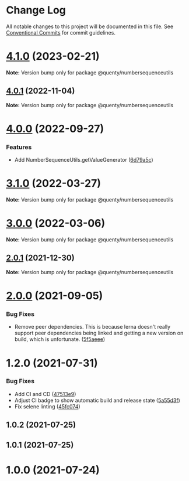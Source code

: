 # Change Log

All notable changes to this project will be documented in this file.
See [Conventional Commits](https://conventionalcommits.org) for commit guidelines.

# [4.1.0](https://github.com/Quenty/NevermoreEngine/compare/@quenty/numbersequenceutils@4.0.1...@quenty/numbersequenceutils@4.1.0) (2023-02-21)

**Note:** Version bump only for package @quenty/numbersequenceutils





## [4.0.1](https://github.com/Quenty/NevermoreEngine/compare/@quenty/numbersequenceutils@4.0.0...@quenty/numbersequenceutils@4.0.1) (2022-11-04)

**Note:** Version bump only for package @quenty/numbersequenceutils





# [4.0.0](https://github.com/Quenty/NevermoreEngine/compare/@quenty/numbersequenceutils@3.1.0...@quenty/numbersequenceutils@4.0.0) (2022-09-27)


### Features

* Add NumberSequenceUtils.getValueGenerator ([6d79a5c](https://github.com/Quenty/NevermoreEngine/commit/6d79a5cd5d7d42b945064d1b9666048378bc5585))





# [3.1.0](https://github.com/Quenty/NevermoreEngine/compare/@quenty/numbersequenceutils@3.0.0...@quenty/numbersequenceutils@3.1.0) (2022-03-27)

**Note:** Version bump only for package @quenty/numbersequenceutils





# [3.0.0](https://github.com/Quenty/NevermoreEngine/compare/@quenty/numbersequenceutils@2.0.1...@quenty/numbersequenceutils@3.0.0) (2022-03-06)

**Note:** Version bump only for package @quenty/numbersequenceutils





## [2.0.1](https://github.com/Quenty/NevermoreEngine/compare/@quenty/numbersequenceutils@2.0.0...@quenty/numbersequenceutils@2.0.1) (2021-12-30)

**Note:** Version bump only for package @quenty/numbersequenceutils





# [2.0.0](https://github.com/Quenty/NevermoreEngine/compare/@quenty/numbersequenceutils@1.2.0...@quenty/numbersequenceutils@2.0.0) (2021-09-05)


### Bug Fixes

* Remove peer dependencies. This is because lerna doesn't really support peer dependencies being linked and getting a new version on build, which is unfortunate. ([5f5aeee](https://github.com/Quenty/NevermoreEngine/commit/5f5aeeea8de9975435309e53679f0ef7064f9dd0))





# 1.2.0 (2021-07-31)


### Bug Fixes

* Add CI and CD ([47513e9](https://github.com/Quenty/NevermoreEngine/commit/47513e9b568162707534af132396dd8756947dd3))
* Adjust CI badge to show automatic build and release state ([5a55d3f](https://github.com/Quenty/NevermoreEngine/commit/5a55d3f19bf8d66a760d67da9b56ed47fab74656))
* Fix selene linting ([45fc074](https://github.com/Quenty/NevermoreEngine/commit/45fc07489ee59127ac6582689f19a0e87c1e5b5a))



## 1.0.2 (2021-07-25)



## 1.0.1 (2021-07-25)



# 1.0.0 (2021-07-24)
